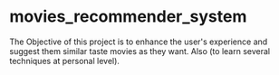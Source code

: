 # movies_recommender_system
The Objective of this project is to enhance the user's experience and suggest them similar taste movies as they want. Also (to learn several techniques at personal level).  
